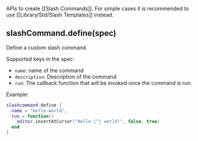APIs to create [[Slash Commands]]. For simple cases it is recommended to use [[Library/Std/Slash Templates]] instead.

## slashCommand.define(spec)

Define a custom slash command.

Supported keys in the spec:

* `name`: name of the command
* `description`: Description of the command
* `run`: The callback function that will be invoked once the command is run.

Example:

```lua
slashcommand.define {
  name = "hello-world",
  run = function()
    editor.insertAtCursor("Hello |^| world!", false, true)
  end
}
```

